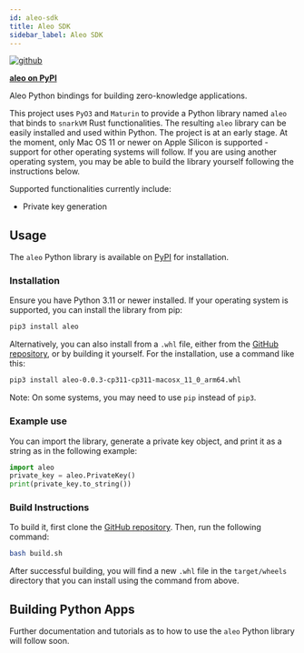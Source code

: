 ```yaml
---
id: aleo-sdk
title: Aleo SDK
sidebar_label: Aleo SDK
---
```


<!-- markdown-link-check-disable -->
[![github]](https://github.com/ProvableHQ/python-sdk/tree/master/sdk)
<!-- markdown-link-check-enable -->

[github]: https://img.shields.io/badge/github-8da0cb?style=for-the-badge&labelColor=555555&logo=github

[**aleo on PyPI**](https://pypi.org/project/aleo/)

Aleo Python bindings for building zero-knowledge applications.

This project uses `PyO3` and `Maturin` to provide a Python library named `aleo` that binds to `snarkVM` Rust functionalities. The resulting `aleo` library can be easily installed and used within Python. The project is at an early stage. At the moment, only Mac OS 11 or newer on Apple Silicon is supported - support for other operating systems will follow. If you are using another operating system, you may be able to build the library yourself following the instructions below.

Supported functionalities currently include:
* Private key generation

## Usage
The `aleo` Python library is available on [PyPI](https://pypi.org/project/aleo/) for installation.

### Installation
Ensure you have Python 3.11 or newer installed. If your operating system is supported, you can install the library from pip:

```bash
pip3 install aleo
```

<!-- markdown-link-check-disable -->
Alternatively, you can also install from a `.whl` file, either from the [GitHub repository](https://github.com/ProvableHQ/python-sdk/tree/master/sdk/target/wheels), or by building it yourself. For the installation, use a command like this:
<!-- markdown-link-check-enable -->

```bash
pip3 install aleo-0.0.3-cp311-cp311-macosx_11_0_arm64.whl
```

Note: On some systems, you may need to use `pip` instead of `pip3`.

### Example use
You can import the library, generate a private key object, and print it as a string as in the following example:
```Python
import aleo
private_key = aleo.PrivateKey()
print(private_key.to_string())
```

<!-- markdown-link-check-disable -->
### Build Instructions
To build it, first clone the [GitHub repository](https://github.com/ProvableHQ/python-sdk/tree/master/sdk). Then, run the following command:
```bash
bash build.sh
```
<!-- markdown-link-check-enable -->

After successful building, you will find a new `.whl` file in the `target/wheels` directory that you can install using the command from above.

## Building Python Apps

Further documentation and tutorials as to how to use the `aleo` Python library will follow soon.
